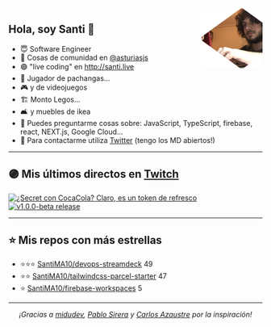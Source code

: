 <img height="120" align="right" src="https://raw.githubusercontent.com/SantiMA10/SantiMA10/main/.github/avatar.png" style="float: right" />

## Hola, soy Santi 🚀

- 😇 Software Engineer
- 📅 Cosas de comunidad en [@asturiasjs](https://twitter.com/asturiasjs)
- 🟣 "live coding" en http://santi.live 
- 🏀 Jugador de pachangas...
- 🎮 y de videojuegos 
- 🏗 Monto Legos...
- 🛋 y muebles de ikea 
- 🤔 Puedes preguntarme cosas sobre: JavaScript, TypeScript, firebase, react, NEXT.js, Google Cloud...
- 📝 Para contactarme utiliza [Twitter](https://twitter.com/SantiMA10b) (tengo los MD abiertos!)

---

## 🟣 Mis últimos directos en [Twitch](http://santi.live)

<a href='https://www.twitch.tv/videos/623745130' target='_blank'>
<img width='30%' src='https://static-cdn.jtvnw.net/cf_vods/d2nvs31859zcd8/ee0ed741dfc7224e0ecc_santima10_94848502371_6523947211/thumb/custom-229ab2a5-41db-4c43-82f1-ecfe95337543-320x180.png' alt='¿Secret con CocaCola? Claro, es un token de refresco' />
</a><a href='https://www.twitch.tv/videos/610282071' target='_blank'>
<img width='30%' src='https://static-cdn.jtvnw.net/cf_vods/d2nvs31859zcd8/e80012229508c9d2388e_santima10_53745942379_5534629342/thumb/thumb610282071-320x180.jpg' alt='v1.0.0-beta release' />
</a>

---

## ⭐️ Mis repos con más estrellas

- ⭐️⭐️⭐️ [SantiMA10/devops-streamdeck](https://github.com/SantiMA10/devops-streamdeck) 49
- ⭐️⭐️ [SantiMA10/tailwindcss-parcel-starter](https://github.com/SantiMA10/tailwindcss-parcel-starter) 47
- ⭐️ [SantiMA10/firebase-workspaces](https://github.com/SantiMA10/firebase-workspaces) 5

---

<p align="center">
<i>¡Gracias a <a href="https://github.com/midudev" target="_blank"> midudev</a>, <a href="https://github.com/pablosirera" taget="_blank">Pablo Sirera</a> y <a href="https://github.com/carlosazaustre" target="_blank">Carlos Azaustre</a> por la inspiración!</i>
</p>
